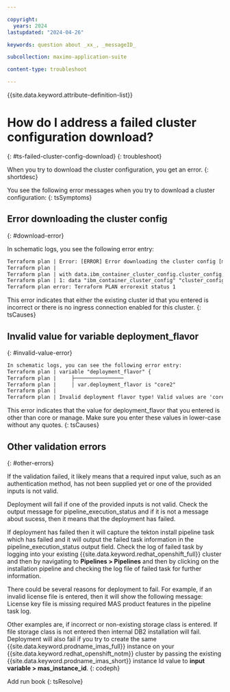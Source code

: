 ```yaml
---

copyright:
  years: 2024
lastupdated: "2024-04-26"

keywords: question about _xx_, _messageID_

subcollection: maximo-application-suite

content-type: troubleshoot

---
```


{{site.data.keyword.attribute-definition-list}}

# How do I address a failed cluster configuration download?
{: #ts-failed-cluster-config-download}
{: troubleshoot}


When you try to download the cluster configuration, you get an error.
{: shortdesc}

You see the following error messages when you try to download a cluster configuration:
{: tsSymptoms}

## Error downloading the cluster config
{: #download-error}

In schematic logs, you see the following error entry:

```htm
Terraform plan | Error: [ERROR] Error downloading the cluster config [masdaapr24-management-cluster]: Request failed with status code: 404, ServerErrorResponse: {"incidentID":"9b8fd6b3-bd93-4449-90df-1f28ef7ff303","code":"G0004","description":"The specified cluster could not be found. If applicable, make sure that you target the correct account and resource group.","type":"General","recoveryCLI":"To list the clusters you have access to, run 'ibmcloud ks cluster ls'. To list the resource groups that you have access to, run 'ibmcloud resource groups'. To target the resource group, run 'ibmcloud target -g \u003cresource_group\u003e'."}
Terraform plan |
Terraform plan | with data.ibm_container_cluster_config.cluster_config,
Terraform plan | 1: data "ibm_container_cluster_config" "cluster_config" {
Terraform plan error: Terraform PLAN errorexit status 1
```

This error indicates that either the existing cluster id that you entered is incorrect or there is no ingress connection enabled for this cluster.
{: tsCauses}

## Invalid value for variable deployment_flavor
{: #invalid-value-error}

```htm
In schematic logs, you can see the following error entry:
Terraform plan | variable "deployment_flavor" {
Terraform plan |     ├────────────────
Terraform plan |     │ var.deployment_flavor is "core2"
Terraform plan |
Terraform plan | Invalid deployment flavor type! Valid values are 'core' or 'manage'
```

This error indicates that the value for deployment_flavor that you entered is other than core or manage. Make sure you enter these values in lower-case without any quotes.
{: tsCauses}

## Other validation errors
{: #other-errors}

If the validation failed, it likely means that a required input value, such as an authentication method, has not been supplied yet or one of the provided inputs is not valid.

Deployment will fail if one of the provided inputs is not valid. Check the output message for pipeline_execution_status and if it is not a message about sucess, then it means that the deployment has failed.

If deployment has failed then it will capture the tekton install pipeline task which has failed and it will output the failed task information in the pipeline_execution_status output field. Check the log of failed task by logging into your existing {{site.data.keyword.redhat_openshift_full}} cluster and then by navigating to **Pipelines > Pipelines** and
then by clicking on the installation pipeline and checking the log file of failed task for further information.

There could be several reasons for deployment to fail.
For example, if an invalid license file is entered, then it will show the following message:
License key file is missing required MAS product features in the pipeline task log.

Other examples are, if incorrect or non-existing storage class is entered.
If file storage class is not entered then internal DB2 installation will fail.
Deployment will also fail if you try to create the same {{site.data.keyword.prodname_imas_full}} instance on your {{site.data.keyword.redhat_openshift_notm}} cluster by passing the existing {{site.data.keyword.prodname_imas_short}} instance Id value to **input variable > mas_instance_id**.
{: codeph}

Add run book
{: tsResolve}
